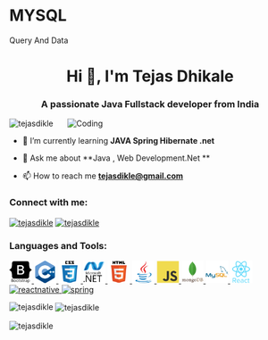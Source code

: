 # MYSQL
Query And Data

<h1 align="center">Hi 👋, I'm Tejas Dhikale</h1>
<h3 align="center">A passionate Java Fullstack developer from India</h3>
<img align="right" alt="Coding" width="400" src="https://cdn.dribbble.com/users/1162077/screenshots/3848914/programmer.gif">

<p align="left"> <img src="https://komarev.com/ghpvc/?username=tejasdikle&label=Profile%20views&color=0e75b6&style=flat" alt="tejasdikle" /> </p>

- 🌱 I’m currently learning **JAVA Spring Hibernate .net**

- 💬 Ask me about **Java , Web Development.Net **

- 📫 How to reach me **tejasdikle@gmail.com**

<h3 align="left">Connect with me:</h3>
<p align="left">
<a href="https://linkedin.com/in/tejasdikle" target="blank"><img align="center" src="https://raw.githubusercontent.com/tejasdikle/github-profile-readme-generator/master/src/images/icons/Social/linked-in-alt.svg" alt="tejasdikle" height="30" width="40" /></a>
<a href="https://www.codechef.com/users/tejasdikle" target="blank"><img align="center" src="https://cdn.jsdelivr.net/npm/simple-icons@3.1.0/icons/codechef.svg" alt="tejasdikle" height="30" width="40" /></a>
</p>

<h3 align="left">Languages and Tools:</h3>
<p align="left"> <a href="https://getbootstrap.com" target="_blank" rel="noreferrer"> <img src="https://raw.githubusercontent.com/devicons/devicon/master/icons/bootstrap/bootstrap-plain-wordmark.svg" alt="bootstrap" width="40" height="40"/> </a> <a href="https://www.w3schools.com/cpp/" target="_blank" rel="noreferrer"> <img src="https://raw.githubusercontent.com/devicons/devicon/master/icons/cplusplus/cplusplus-original.svg" alt="cplusplus" width="40" height="40"/> </a> <a href="https://www.w3schools.com/css/" target="_blank" rel="noreferrer"> <img src="https://raw.githubusercontent.com/devicons/devicon/master/icons/css3/css3-original-wordmark.svg" alt="css3" width="40" height="40"/> <a href="https://dotnet.microsoft.com/" target="_blank" rel="noreferrer"> <img src="https://raw.githubusercontent.com/devicons/devicon/master/icons/dot-net/dot-net-original-wordmark.svg" alt="dotnet" width="40" height="40"/> </a> <a href="https://www.w3.org/html/" target="_blank" rel="noreferrer"> <img src="https://raw.githubusercontent.com/devicons/devicon/master/icons/html5/html5-original-wordmark.svg" alt="html5" width="40" height="40"/> </a> <a href="https://www.java.com" target="_blank" rel="noreferrer"> <img src="https://raw.githubusercontent.com/devicons/devicon/master/icons/java/java-original.svg" alt="java" width="40" height="40"/> </a> <a href="https://developer.mozilla.org/en-US/docs/Web/JavaScript" target="_blank" rel="noreferrer"> <img src="https://raw.githubusercontent.com/devicons/devicon/master/icons/javascript/javascript-original.svg" alt="javascript" width="40" height="40"/> </a> <a href="https://www.mongodb.com/" target="_blank" rel="noreferrer"> <img src="https://raw.githubusercontent.com/devicons/devicon/master/icons/mongodb/mongodb-original-wordmark.svg" alt="mongodb" width="40" height="40"/> </a> <a href="https://www.mysql.com/" target="_blank" rel="noreferrer"> <img src="https://raw.githubusercontent.com/devicons/devicon/master/icons/mysql/mysql-original-wordmark.svg" alt="mysql" width="40" height="40"/> </a> <a href="https://reactjs.org/" target="_blank" rel="noreferrer"> <img src="https://raw.githubusercontent.com/devicons/devicon/master/icons/react/react-original-wordmark.svg" alt="react" width="40" height="40"/> </a> <a href="https://reactnative.dev/" target="_blank" rel="noreferrer"> <img src="https://reactnative.dev/img/header_logo.svg" alt="reactnative" width="40" height="40"/> </a> <a href="https://spring.io/" target="_blank" rel="noreferrer"> <img src="https://www.vectorlogo.zone/logos/springio/springio-icon.svg" alt="spring" width="40" height="40"/> </a> </p>

<p><img align="left" src="https://github-readme-stats.vercel.app/api/top-langs?username=tejasdikle&show_icons=true&locale=en&layout=compact" alt="tejasdikle" /></p>

<p>&nbsp;<img align="center" src="https://github-readme-stats.vercel.app/api?username=tejasdikle&show_icons=true&locale=en" alt="tejasdikle" /></p>

<p><img align="center" src="https://github-readme-streak-stats.herokuapp.com/?user=tejasdikle&" alt="tejasdikle" /></p>
